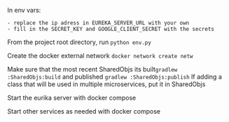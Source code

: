 In env vars:

    - replace the ip adress in EUREKA_SERVER_URL with your own
    - fill in the SECRET_KEY and GOOGLE_CLIENT_SECRET with the secrets

From the project root directory, run ```python env.py```

Create the docker external network ```docker network create netw```

Make sure that the most recent SharedObjs its built```gradlew :SharedObjs:build``` and published ```gradlew :SharedObjs:publish```
If adding a class that will be used in multiple microservices, put it in SharedObjs

Start the eurika server with docker compose

Start other services as needed with docker compose
